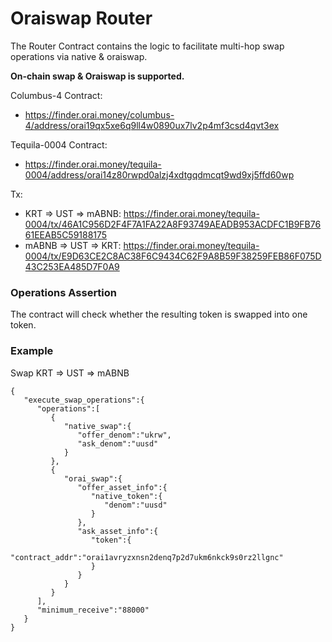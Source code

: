# Oraiswap Router <!-- omit in toc -->

The Router Contract contains the logic to facilitate multi-hop swap operations via native & oraiswap.

**On-chain swap & Oraiswap is supported.**

Columbus-4 Contract:

- https://finder.orai.money/columbus-4/address/orai19qx5xe6q9ll4w0890ux7lv2p4mf3csd4qvt3ex

Tequila-0004 Contract:

- https://finder.orai.money/tequila-0004/address/orai14z80rwpd0alzj4xdtgqdmcqt9wd9xj5ffd60wp

Tx:

- KRT => UST => mABNB: https://finder.orai.money/tequila-0004/tx/46A1C956D2F4F7A1FA22A8F93749AEADB953ACDFC1B9FB7661EEAB5C59188175
- mABNB => UST => KRT: https://finder.orai.money/tequila-0004/tx/E9D63CE2C8AC38F6C9434C62F9A8B59F38259FEB86F075D43C253EA485D7F0A9

### Operations Assertion

The contract will check whether the resulting token is swapped into one token.

### Example

Swap KRT => UST => mABNB

```
{
   "execute_swap_operations":{
      "operations":[
         {
            "native_swap":{
               "offer_denom":"ukrw",
               "ask_denom":"uusd"
            }
         },
         {
            "orai_swap":{
               "offer_asset_info":{
                  "native_token":{
                     "denom":"uusd"
                  }
               },
               "ask_asset_info":{
                  "token":{
                     "contract_addr":"orai1avryzxnsn2denq7p2d7ukm6nkck9s0rz2llgnc"
                  }
               }
            }
         }
      ],
      "minimum_receive":"88000"
   }
}
```
